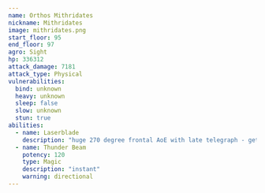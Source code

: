 ```yaml
---
name: Orthos Mithridates
nickname: Mithridates
image: mithridates.png
start_floor: 95
end_floor: 97
agro: Sight
hp: 336312
attack_damage: 7181
attack_type: Physical
vulnerabilities:
  bind: unknown
  heavy: unknown
  sleep: false
  slow: unknown
  stun: true
abilities:
  - name: Laserblade
    description: "huge 270 degree frontal AoE with late telegraph - get behind"
  - name: Thunder Beam
    potency: 120
    type: Magic
    description: "instant"
    warning: directional
---
```

